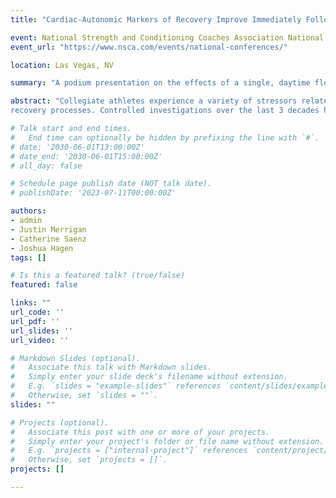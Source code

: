 ```yaml
---
title: "Cardiac-Autonomic Markers of Recovery Improve Immediately Following a Floatation-Restricted Environmental Stimulation Therapy Session in NCAA Athletes"

event: National Strength and Conditioning Coaches Association National Conference
event_url: "https://www.nsca.com/events/national-conferences/"

location: Las Vegas, NV

summary: "A podium presentation on the effects of a single, daytime floatation-restricted environmental stimulation therapy session on sleep and nocturnal, cardiac-autonomic markers of recovery in elite collegiate athletes."

abstract: "Collegiate athletes experience a variety of stressors related to their athletic and academic commitments and the cumulative effects of these demands can negatively affect their recovery and performance. Recovery modalities, such as flotation-restricted environmental stimulation therapy (FLOAT), are utilized as interventions to assist and potentially enhance the body’s natural
recovery processes. Controlled investigations over the last 3 decades have shown that FLOAT improves health and wellness factors such as reducing stress and anxiety and enhancing mood and sleep, mainly in clinical and general populations. More recent evidence has shown FLOAT impactsphysical performance and recovery in controlled, athletic settings. Athletes are a unique population, needing recovery from high physical, emotional, and academic stressors, thus warranting further research to understand the effects of FLOAT on recovery and sleep in freeliving, athletic settings. PURPOSE: To evaluate the relationship between FLOAT and cardiacautonomic indicators of recovery and sleep in elite collegiate athletes. METHODS: This retrospective analysis of data collected as a part of routine athlete monitoring from 2021-2023 included 100 (n=49 female) National Collegiate Athletics Association Division I athletes from 12 different sports (Women’s Basketball, 4; Women’s Diving, 1; Men’s Diving, 2; Field Hockey, 7; Football, 7; Women’s Ice Hockey, 9; Men’s Ice Hockey, 4; Women’s Soccer 8; Women’s Swimming, 20; Men’s Swimming, 30; Men’s Volleyball, 6; Wrestling, 2). Athletes wore an Oura ring (OURA Health, Oulu, Finland) nightly and completed at least one FLOAT session. Heart rate variability (HRV), resting heart rate (RHR), sleep time, and sleep efficiency were assessed the night immediately before (PRE) and following (POST) a 60-minute, daytime FLOAT session. Paired samples t-tests comparing cardiac-autonomic and sleep parameters from the night before and after the FLOAT session were performed in JMP Pro 16, and Cohen's d values were calculated using R, version 4.2.1. The alpha level was set at p = 0.05. RESULTS: There were a total of 182 instances of an athlete wearing the Oura Ring PRE and POST the FLOAT session. PRE and POST FLOAT were significantly different for HRV (p = 0.0402, d = 0.135) and RHR (p = 0.0154, d = - 0.183), but not for sleep time (p = 0.3224, d = 0.0563), or sleep efficiency (p = 0.4811, d = 0.0273). CONCLUSIONS: Following a single FLOAT session, cardiac-autonomic indicators of recovery, HRV and RHR, acutely improved despite no significant differences in sleep time or sleep efficiency. PRACTICAL APPLICATIONS: Collegiate athletes have increased recovery demands that can be negatively impacted by external stressors such as academic and athletic schedules. Therefore, safe and effective recovery modalities can provide athletes with viable options to enhance recovery processes. These results suggest that FLOAT may be a viable recovery modality to improve cardiac-autonomic function and recovery in collegiate athletes. "

# Talk start and end times.
#   End time can optionally be hidden by prefixing the line with `#`.
# date: '2030-06-01T13:00:00Z'
# date_end: '2030-06-01T15:00:00Z'
# all_day: false

# Schedule page publish date (NOT talk date).
# publishDate: '2023-07-11T00:00:00Z'

authors: 
- admin
- Justin Merrigan
- Catherine Saenz
- Joshua Hagen
tags: []

# Is this a featured talk? (true/false)
featured: false

links: ""
url_code: ''
url_pdf: ''
url_slides: ''
url_video: ''

# Markdown Slides (optional).
#   Associate this talk with Markdown slides.
#   Simply enter your slide deck's filename without extension.
#   E.g. `slides = "example-slides"` references `content/slides/example-slides.md`.
#   Otherwise, set `slides = ""`.
slides: ""

# Projects (optional).
#   Associate this post with one or more of your projects.
#   Simply enter your project's folder or file name without extension.
#   E.g. `projects = ["internal-project"]` references `content/project/deep-learning/index.md`.
#   Otherwise, set `projects = []`.
projects: []

---
```

